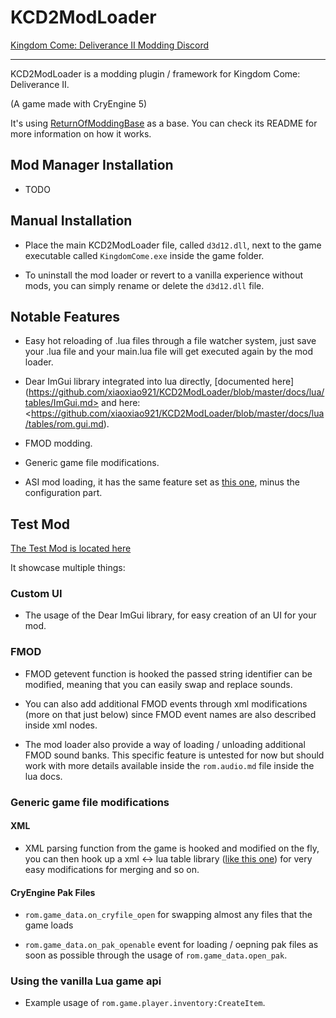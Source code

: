 # KCD2ModLoader

[Kingdom Come: Deliverance II Modding Discord](https://discord.gg/8nSKqQCJ)

---

KCD2ModLoader is a modding plugin / framework for Kingdom Come: Deliverance II.

(A game made with CryEngine 5)

It's using [ReturnOfModdingBase](https://github.com/xiaoxiao921/ReturnOfModdingBase) as a base. You can check its README for more information on how it works.

## Mod Manager Installation

- TODO

## Manual Installation

- Place the main KCD2ModLoader file, called `d3d12.dll`, next to the game executable called `KingdomCome.exe` inside the game folder.

- To uninstall the mod loader or revert to a vanilla experience without mods, you can simply rename or delete the `d3d12.dll` file.

## Notable Features

- Easy hot reloading of .lua files through a file watcher system, just save your .lua file and your main.lua file will get executed again by the mod loader.

- Dear ImGui library integrated into lua directly, [documented here](https://github.com/xiaoxiao921/KCD2ModLoader/blob/master/docs/lua/tables/ImGui.md> and here: <https://github.com/xiaoxiao921/KCD2ModLoader/blob/master/docs/lua/tables/rom.gui.md).

- FMOD modding.

- Generic game file modifications.

- ASI mod loading, it has the same feature set as [this one](https://github.com/ThirteenAG/Ultimate-ASI-Loader), minus the configuration part.

## Test Mod

[The Test Mod is located here](https://github.com/xiaoxiao921/KCD2ModLoader/tree/master/examples/plugins/KCD2ModLoader-TestMod)

It showcase multiple things:

### Custom UI

- The usage of the Dear ImGui library, for easy creation of an UI for your mod.

### FMOD

- FMOD getevent function is hooked the passed string identifier can be modified, meaning that you can easily swap and replace sounds.
 
- You can also add additional FMOD events through xml modifications (more on that just below) since FMOD event names are also described inside xml nodes.
 
- The mod loader also provide a way of loading / unloading additional FMOD sound banks. This specific feature is untested for now but should work with more details available inside the `rom.audio.md` file inside the lua docs.

### Generic game file modifications

#### XML

- XML parsing function from the game is hooked and modified on the fly, you can then hook up a xml <-> lua table library ([like this one](https://github.com/manoelcampos/xml2lua)) for very easy modifications for merging and so on.

#### CryEngine Pak Files

- `rom.game_data.on_cryfile_open` for swapping almost any files that the game loads

- `rom.game_data.on_pak_openable` event for loading / oepning pak files as soon as possible through the usage of `rom.game_data.open_pak`.

### Using the vanilla Lua game api

- Example usage of `rom.game.player.inventory:CreateItem`.
